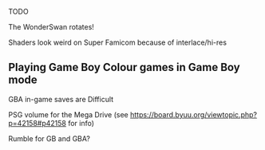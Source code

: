 TODO

The WonderSwan rotates!

Shaders look weird on Super Famicom because of interlace/hi-res

Playing Game Boy Colour games in Game Boy mode
----------------------------------------------

GBA in-game saves are Difficult

PSG volume for the Mega Drive
(see https://board.byuu.org/viewtopic.php?p=42158#p42158 for info)

Rumble for GB and GBA?
